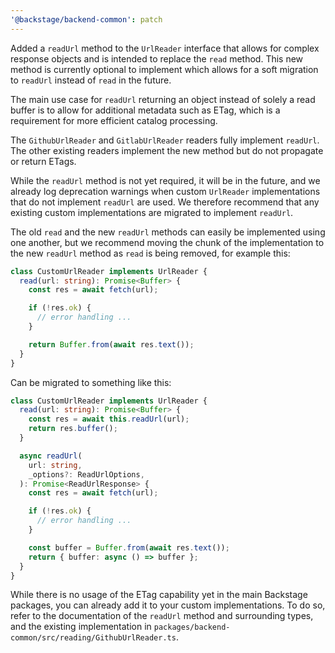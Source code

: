 ```yaml
---
'@backstage/backend-common': patch
---
```


Added a `readUrl` method to the `UrlReader` interface that allows for complex response objects and is intended to replace the `read` method. This new method is currently optional to implement which allows for a soft migration to `readUrl` instead of `read` in the future.

The main use case for `readUrl` returning an object instead of solely a read buffer is to allow for additional metadata such as ETag, which is a requirement for more efficient catalog processing.

The `GithubUrlReader` and `GitlabUrlReader` readers fully implement `readUrl`. The other existing readers implement the new method but do not propagate or return ETags.

While the `readUrl` method is not yet required, it will be in the future, and we already log deprecation warnings when custom `UrlReader` implementations that do not implement `readUrl` are used. We therefore recommend that any existing custom implementations are migrated to implement `readUrl`.

The old `read` and the new `readUrl` methods can easily be implemented using one another, but we recommend moving the chunk of the implementation to the new `readUrl` method as `read` is being removed, for example this:

```ts
class CustomUrlReader implements UrlReader {
  read(url: string): Promise<Buffer> {
    const res = await fetch(url);

    if (!res.ok) {
      // error handling ...
    }

    return Buffer.from(await res.text());
  }
}
```

Can be migrated to something like this:

```ts
class CustomUrlReader implements UrlReader {
  read(url: string): Promise<Buffer> {
    const res = await this.readUrl(url);
    return res.buffer();
  }

  async readUrl(
    url: string,
    _options?: ReadUrlOptions,
  ): Promise<ReadUrlResponse> {
    const res = await fetch(url);

    if (!res.ok) {
      // error handling ...
    }

    const buffer = Buffer.from(await res.text());
    return { buffer: async () => buffer };
  }
}
```

While there is no usage of the ETag capability yet in the main Backstage packages, you can already add it to your custom implementations. To do so, refer to the documentation of the `readUrl` method and surrounding types, and the existing implementation in `packages/backend-common/src/reading/GithubUrlReader.ts`.
